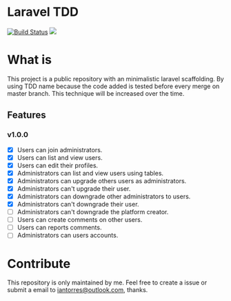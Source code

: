 # Laravel TDD

<a href="https://travis-ci.org/demency/laravel-tdd"><img src="https://travis-ci.org/demency/laravel-tdd.svg" alt="Build Status"></a>
<a href="https://codecov.io/gh/demency/laravel-tdd">
  <img src="https://codecov.io/gh/demency/laravel-tdd/branch/master/graph/badge.svg" />
</a>

# What is

This project is a public repository with an minimalistic laravel scaffolding. By using TDD name because the code added is tested before every merge on master branch. This technique will be increased over the time.

## Features

### v1.0.0
- [x] Users can join administrators.
- [x] Users can list and view users.
- [x] Users can edit their profiles.
- [x] Administrators can list and view users using tables.
- [x] Administrators can upgrade others users as administrators.
- [x] Administrators can't upgrade their user.
- [x] Administrators can downgrade other administrators to users.
- [x] Administrators can't downgrade their user.
- [ ] Administrators can't downgrade the platform creator.
- [ ] Users can create comments on other users.
- [ ] Users can reports comments.
- [ ] Administrators can users accounts.

# Contribute 

This repository is only maintained by me. Feel free to create a issue or submit a email to iantorres@outlook.com, thanks.